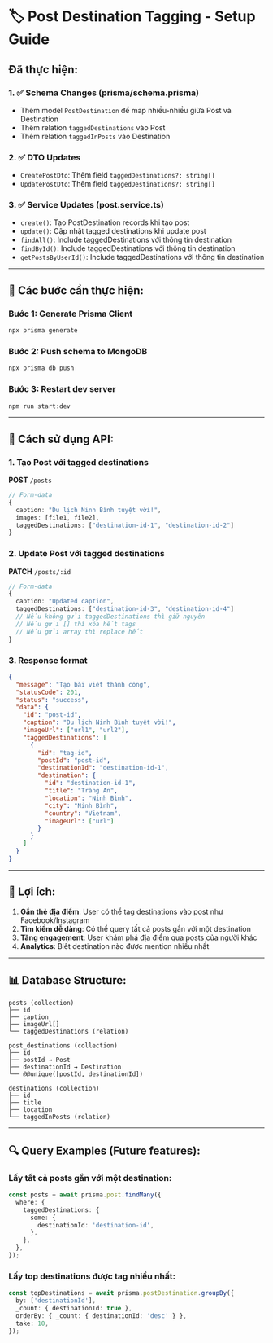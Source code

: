 # 🏷️ Post Destination Tagging - Setup Guide

## Đã thực hiện:

### 1. ✅ Schema Changes (prisma/schema.prisma)

- Thêm model `PostDestination` để map nhiều-nhiều giữa Post và Destination
- Thêm relation `taggedDestinations` vào Post
- Thêm relation `taggedInPosts` vào Destination

### 2. ✅ DTO Updates

- `CreatePostDto`: Thêm field `taggedDestinations?: string[]`
- `UpdatePostDto`: Thêm field `taggedDestinations?: string[]`

### 3. ✅ Service Updates (post.service.ts)

- `create()`: Tạo PostDestination records khi tạo post
- `update()`: Cập nhật tagged destinations khi update post
- `findAll()`: Include taggedDestinations với thông tin destination
- `findById()`: Include taggedDestinations với thông tin destination
- `getPostsByUserId()`: Include taggedDestinations với thông tin destination

---

## 🚀 Các bước cần thực hiện:

### Bước 1: Generate Prisma Client

```powershell
npx prisma generate
```

### Bước 2: Push schema to MongoDB

```powershell
npx prisma db push
```

### Bước 3: Restart dev server

```powershell
npm run start:dev
```

---

## 📝 Cách sử dụng API:

### 1. Tạo Post với tagged destinations

**POST** `/posts`

```typescript
// Form-data
{
  caption: "Du lịch Ninh Bình tuyệt vời!",
  images: [file1, file2],
  taggedDestinations: ["destination-id-1", "destination-id-2"]
}
```

### 2. Update Post với tagged destinations

**PATCH** `/posts/:id`

```typescript
// Form-data
{
  caption: "Updated caption",
  taggedDestinations: ["destination-id-3", "destination-id-4"]
  // Nếu không gửi taggedDestinations thì giữ nguyên
  // Nếu gửi [] thì xóa hết tags
  // Nếu gửi array thì replace hết
}
```

### 3. Response format

```json
{
  "message": "Tạo bài viết thành công",
  "statusCode": 201,
  "status": "success",
  "data": {
    "id": "post-id",
    "caption": "Du lịch Ninh Bình tuyệt vời!",
    "imageUrl": ["url1", "url2"],
    "taggedDestinations": [
      {
        "id": "tag-id",
        "postId": "post-id",
        "destinationId": "destination-id-1",
        "destination": {
          "id": "destination-id-1",
          "title": "Tràng An",
          "location": "Ninh Bình",
          "city": "Ninh Bình",
          "country": "Vietnam",
          "imageUrl": ["url"]
        }
      }
    ]
  }
}
```

---

## 🎯 Lợi ích:

1. **Gắn thẻ địa điểm**: User có thể tag destinations vào post như Facebook/Instagram
2. **Tìm kiếm dễ dàng**: Có thể query tất cả posts gắn với một destination
3. **Tăng engagement**: User khám phá địa điểm qua posts của người khác
4. **Analytics**: Biết destination nào được mention nhiều nhất

---

## 📊 Database Structure:

```
posts (collection)
├── id
├── caption
├── imageUrl[]
└── taggedDestinations (relation)

post_destinations (collection)
├── id
├── postId → Post
├── destinationId → Destination
└── @@unique([postId, destinationId])

destinations (collection)
├── id
├── title
├── location
└── taggedInPosts (relation)
```

---

## 🔍 Query Examples (Future features):

### Lấy tất cả posts gắn với một destination:

```typescript
const posts = await prisma.post.findMany({
  where: {
    taggedDestinations: {
      some: {
        destinationId: 'destination-id',
      },
    },
  },
});
```

### Lấy top destinations được tag nhiều nhất:

```typescript
const topDestinations = await prisma.postDestination.groupBy({
  by: ['destinationId'],
  _count: { destinationId: true },
  orderBy: { _count: { destinationId: 'desc' } },
  take: 10,
});
```
